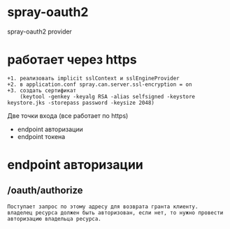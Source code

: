 spray-oauth2
============

spray-oauth2 provider

# работает через https
    +1. реализовать implicit sslContext и sslEngineProvider
    +2. в application.conf spray.can.server.ssl-encryption = on
    +3. создать сертификат 
        (keytool -genkey -keyalg RSA -alias selfsigned -keystore keystore.jks -storepass password -keysize 2048)


Две точки входа (все работает по https)

*   endpoint авторизации
*   endpoint токена

# endpoint авторизации

## /oauth/authorize
    Поступает запрос по этому адресу для возврата гранта клиенту. 
    владелец ресурса должен быть авторизован, если нет, то нужно провести авторизацию владельца ресурса.
     
